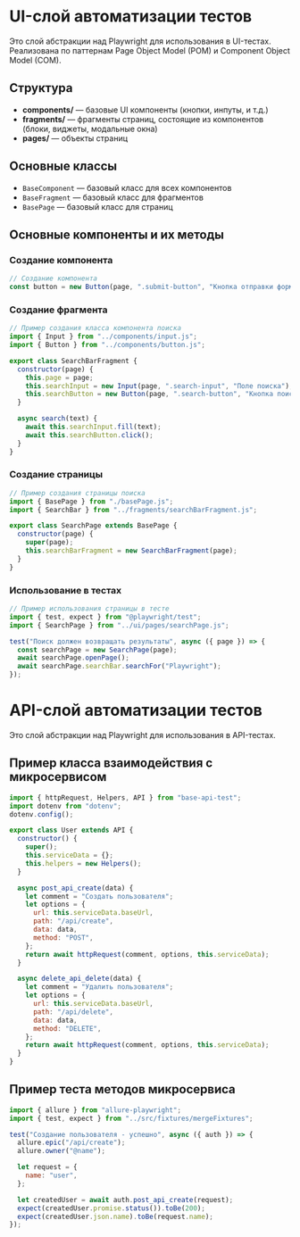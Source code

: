 # UI-слой автоматизации тестов

Это слой абстракции над Playwright для использования в UI-тестах. Реализована по паттернам Page Object Model (POM) и Component Object Model (COM).

## Структура

- **components/** — базовые UI компоненты (кнопки, инпуты, и т.д.)
- **fragments/** — фрагменты страниц, состоящие из компонентов (блоки, виджеты, модальные окна)
- **pages/** — объекты страниц

## Основные классы

- `BaseComponent` — базовый класс для всех компонентов
- `BaseFragment` — базовый класс для фрагментов
- `BasePage` — базовый класс для страниц

## Основные компоненты и их методы

### Создание компонента

```javascript
// Создание компонента
const button = new Button(page, ".submit-button", "Кнопка отправки формы");
```

### Создание фрагмента

```javascript
// Пример создания класса компонента поиска
import { Input } from "../components/input.js";
import { Button } from "../components/button.js";

export class SearchBarFragment {
  constructor(page) {
    this.page = page;
    this.searchInput = new Input(page, ".search-input", "Поле поиска");
    this.searchButton = new Button(page, ".search-button", "Кнопка поиска");
  }

  async search(text) {
    await this.searchInput.fill(text);
    await this.searchButton.click();
  }
}
```

### Создание страницы

```javascript
// Пример создания страницы поиска
import { BasePage } from "./basePage.js";
import { SearchBar } from "../fragments/searchBarFragment.js";

export class SearchPage extends BasePage {
  constructor(page) {
    super(page);
    this.searchBarFragment = new SearchBarFragment(page);
  }
}
```

### Использование в тестах

```javascript
// Пример использования страницы в тесте
import { test, expect } from "@playwright/test";
import { SearchPage } from "../ui/pages/searchPage.js";

test("Поиск должен возвращать результаты", async ({ page }) => {
  const searchPage = new SearchPage(page);
  await searchPage.openPage();
  await searchPage.searchBar.searchFor("Playwright");
});
```

# API-слой автоматизации тестов

Это слой абстракции над Playwright для использования в API-тестах.

## Пример класса взаимодействия с микросервисом

```javascript
import { httpRequest, Helpers, API } from "base-api-test";
import dotenv from "dotenv";
dotenv.config();

export class User extends API {
  constructor() {
    super();
    this.serviceData = {};
    this.helpers = new Helpers();
  }

  async post_api_create(data) {
    let comment = "Создать пользователя";
    let options = {
      url: this.serviceData.baseUrl,
      path: "/api/create",
      data: data,
      method: "POST",
    };
    return await httpRequest(comment, options, this.serviceData);
  }

  async delete_api_delete(data) {
    let comment = "Удалить пользователя";
    let options = {
      url: this.serviceData.baseUrl,
      path: "/api/delete",
      data: data,
      method: "DELETE",
    };
    return await httpRequest(comment, options, this.serviceData);
  }
}
```

## Пример теста методов микросервиса

```javascript
import { allure } from "allure-playwright";
import { test, expect } from "../src/fixtures/mergeFixtures";

test("Создание пользователя - успешно", async ({ auth }) => {
  allure.epic("/api/create");
  allure.owner("@name");

  let request = {
    name: "user",
  };

  let createdUser = await auth.post_api_create(request);
  expect(createdUser.promise.status()).toBe(200);
  expect(createdUser.json.name).toBe(request.name);
});
```

